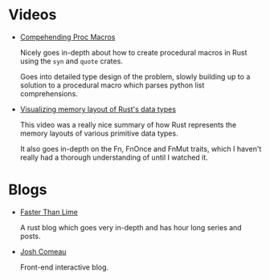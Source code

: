 # Videos

- [Compehending Proc Macros](https://www.youtube.com/watch?v=SMCRQj9Hbx8)

  Nicely goes in-depth about how to create procedural macros in Rust using the `syn` and `quote` crates.

  Goes into detailed type design of the problem, slowly building up to a solution to a procedural macro which parses python list comprehensions.

- [Visualizing memory layout of Rust's data types](https://www.youtube.com/watch?v=7_o-YRxf_cc)

  This video was a really nice summary of how Rust represents the memory layouts of various primitive data types.

  It also goes in-depth on the Fn, FnOnce and FnMut traits, which I haven't really had a thorough understanding of until I watched it.

# Blogs

- [Faster Than Lime](https://fasterthanli.me/)

  A rust blog which goes very in-depth and has hour long series and posts.

- [Josh Comeau](https://www.joshwcomeau.com/)

  Front-end interactive blog.
